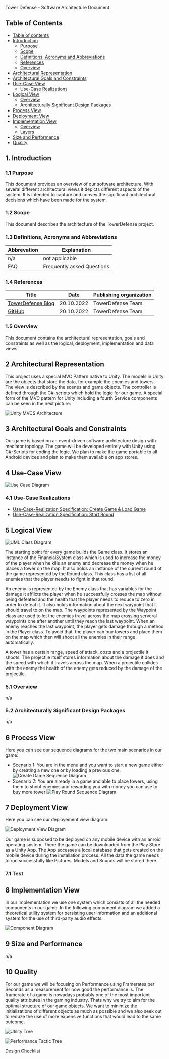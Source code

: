 Tower Defense - Software Architecture Document

## Table of Contents
 - [Table of contents](#table-of-contents)
 - [Introduction](#1-introduction)
    - [Purpose](#11-purpose)
    - [Scope](#12-scope)
    - [Definitions, Acronyms and Abbreviations](#13-definitions-acronyms-and-abbreviations)
    - [References](#14-references)
    - [Overview](#15-overview)
 - [Architectural Representation](#2-architectural-representation)
 - [Architectural Goals and Constraints](#3-architectural-goals-and-constraints)
 - [Use-Case View](#4-use-case-view)
    - [Use-Case Realizations](#41-use-case-realizations)
 - [Logical View](#5-logical-view)
    - [Overview](#51-overview)
    - [Architecturally Significant Design Packages](#52-architecturally-significant-design-packages)
 - [Process View](#6-process-view)
 - [Deployment View](#7-deployment-view)
 - [Implementation View](#8-implementation-view)
    - [Overview](#8-overview)
    - [Layers](#82-layers)
 - [Size and Performance](#9-size-and-performance)
 - [Quality](#10-quality)

## 1. Introduction

### 1.1 Purpose
This document provides an overview of our software architecture. With several different architectural views it depicts different aspects of the system. It is intended to capture and convey the significant architectural decisions which have been made for the system.


### 1.2 Scope
This document describes the architecture of the TowerDefense project.


### 1.3 Definitions, Acronyms and Abbreviations
| Abbrevation | Explanation                            |
| ----------- | -------------------------------------- |
| n/a         | not applicable                         |
| FAQ         | Frequently asked Questions             |

### 1.4 References

| Title                                                              | Date       | Publishing organization   |
| -------------------------------------------------------------------|:----------:| ------------------------- |
| [TowerDefense Blog](https://github.com/argastle/TowerDefense/discussions)   | 20.10.2022 | TowerDefense Team    |
| [GitHub](https://github.com/argastle/TowerDefense)              | 20.10.2022 | TowerDefense Team    |

### 1.5 Overview
This document contains the architectural representation, goals and constraints as well 
as the logical, deployment, implementation and data views.

## 2 Architectural Representation 
This project uses a special MVC Pattern native to Unity. The models in Unity are the objects that store the data, for example the enemies and towers. The view is described by the scenes and game objects. The controller is defined through the C#-scripts which hold the logic for our game. A special form of the MVC pattern for Unity including a fourth Service components can be seen in the next picture:

![Unity MVCS Architecture](https://user-images.githubusercontent.com/64361270/206400556-000309cd-4d7f-4d8a-8b5a-d2cf1e03c727.png)

## 3 Architectural Goals and Constraints 
Our game is based on an event-driven software architecture design with mediator topology. The game will be developed entirely with Unity using C#-Scripts for coding the logic. We plan to make the game portable to all Android devices and plan to make them available on app stores.

## 4 Use-Case View 
![Use Case Diagram](https://github.com/argastle/TowerDefense/blob/main/Projektmanagement/Diagrams/Use%20Case%20Diagram.png)

### 4.1 Use-Case Realizations
- [Use-Case-Realization Specification: Create Game & Load Game](https://github.com/argastle/TowerDefense/edit/main/Projektmanagement/Use-Cases/Realization%20Specification/UCRS%20%231.md)
- [Use-Case-Realization Specification: Start Round](https://github.com/argastle/TowerDefense/edit/main/Projektmanagement/UCRS%20%232.md)

## 5 Logical View 
![UML Class Diagram](https://github.com/argastle/TowerDefense/blob/main/Projektmanagement/Diagrams/UML%20Diagram.png)

<p>The starting point for every game builds the Game class. It stores an instance of the FinancialSystem class which is used to increase the money of the player when he kills an enemy and decrease the money when he places a tower on the map. It also holds an instance of the current round of the game represented by the Round class. This class has a list of all enemies that the player needts to fight in that round. 
<p>An enemy is represented by the Enemy class that has variables for the damage it afflicts the player when he successfully crosses the map without being defeated and the health that the player needs to reduce to zero in order to defeat it. It also holds information about the next waypoint that it should travel to on the map. The waypoints represented by the Waypoint class are used to let the enemies travel across the map crossing serveral waypoints one after another until they reach the last waypoint. When an enemy reaches the last waypoint, the player gets damage through a method in the Player class. To avoid that, the player can buy towers and place them on the map which then will shoot all the enemies in their range automatically.
<p>A tower has a certain range, speed of attack, costs and a projectile it shoots. The projectile itself stores information about the damage it does and the speed with which it travels across the map. When a projectile collides with the enemy the health of the enemy gets reduced by the damage of the projectile. 

### 5.1 Overview
n/a

### 5.2 Architecturally Significant Design Packages
n/a

## 6 Process View 
Here you can see our sequence diagrams for the two main scenarios in our game:

 - Scenario 1: You are in the menu and you want to start a new game either by creating a new one or by loading a previous one.
 ![Create Game Sequence Diagram](https://github.com/argastle/TowerDefense/blob/main/Projektmanagement/Diagrams/Sequence%20Diagrams/Create%20Game.png)
 - Scenario 2: You are already in a game and able to place towers, using them to shoot enemies and rewarding you with money you can use to buy more tower
  ![Play Round Sequence Diagram](https://github.com/argastle/TowerDefense/blob/main/Projektmanagement/Diagrams/Sequence%20Diagrams/Play%20Round.png)

## 7 Deployment View 
Here you can see our deployement view diagram: 

![Deployment View Diagram](https://github.com/argastle/TowerDefense/blob/main/Projektmanagement/Diagrams/Deployment%20View.png)

Our game is supposed to be deployed on any mobile device with an anroid operating system. There the game can be downloaded from the Play Store as a Unity App. The App accesses a local database that gets created on the mobile device during the installation process. All the data the game needs to run successfully like Pictures, Models and Sounds will be stored there.

### 7.1 Test

## 8 Implementation View 
In our implementation we use one system which consists of all the needed components in our game. In the following component diagram we added a theoretical utility system for persisting user information and an additional system for the use of third-party audio effects. 

![Component Diagram](https://github.com/argastle/TowerDefense/blob/main/Projektmanagement/Diagrams/Component%20Diagram.png)

## 9 Size and Performance
n/a

## 10 Quality 
For our game we will be focusing on Performance using Framerates per Seconds as a measurement for how good the performance is. The framerate of a game is nowadays probably one of the most important quality attributes in the gaming industry. Thats why we try to aim for the optimal structure of our game objects. We want to minimize the initializations of different objects as much as possible and we also seek out to reduze the use of more expensive functions that would lead to the same outcome.

![Utility Tree](https://github.com/argastle/TowerDefense/blob/main/Projektmanagement/Diagrams/Utility%20Tree.png)

![Performance Tactic Tree](https://github.com/argastle/TowerDefense/blob/main/Projektmanagement/Diagrams/Performance%20Tactics%20Highlights.png)

[Design Checklist](https://github.com/argastle/TowerDefense/blob/main/Projektmanagement/Software%20Architecture%20Documentation/Design%20Checklist%20for%20Performance.md)
